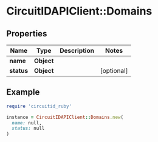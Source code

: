 # CircuitIDAPIClient::Domains

## Properties

| Name | Type | Description | Notes |
| ---- | ---- | ----------- | ----- |
| **name** | **Object** |  |  |
| **status** | **Object** |  | [optional] |

## Example

```ruby
require 'circuitid_ruby'

instance = CircuitIDAPIClient::Domains.new(
  name: null,
  status: null
)
```


